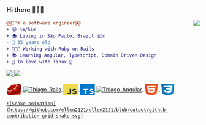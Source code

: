 ### Hi there 🧙🏻‍♂️
<img align="right" height="150" src="https://media.giphy.com/media/d7SnByEMkrdeoVQ2lT/giphy.gif"/>

```diff
@@I'm a software engineer@@
+ 😄 he/him
+ 🏠 Living in São Paulo, Brazil 🇧🇷
- 🎉 35 years old
+ 👨🏻‍💻 Working with Ruby on Rails
+ 📚 Learning Angular, Typescript, Domain Driven Design
+ 🥰 In love with linux 🐧 
```

<div align="left">
    <a href="https://github.com/thiagondanjos">
    <img height="50%" src="https://github-readme-stats.vercel.app/api?username=thiagondanjos&show_icons=true&theme=light&include_all_commits=true&count_private=true"/>
    <img height="50%" src="https://github-readme-stats.vercel.app/api/top-langs/?username=thiagondanjos&count_private=true&layout=compact&langs_count=6&theme=light"/>
</div>

<div style="display: inline_block"><br>
  <img align="center" alt="Thiago-Ruby" height="30" width="40" src="https://raw.githubusercontent.com/devicons/devicon/master/icons/ruby/ruby-original.svg">
  <img align="center" alt="Thiago-Rails" height="30" width="40" src="https://cdn.jsdelivr.net/gh/devicons/devicon/icons/rails/rails-plain.svg">
  <img align="center" alt="Thiago-Javascript" height="30" width="40" src="https://raw.githubusercontent.com/devicons/devicon/master/icons/javascript/javascript-original.svg">
    <img align="center" alt="Thiago-Ts" height="30" width="40" src="https://raw.githubusercontent.com/devicons/devicon/master/icons/typescript/typescript-plain.svg">
    <img align="center" alt="Thiago-Angular" height="30" width="40" src="https://cdn.jsdelivr.net/gh/devicons/devicon/icons/angularjs/angularjs-original.svg">
  <img align="center" alt="Thiago-HTML" height="30" width="40" src="https://raw.githubusercontent.com/devicons/devicon/master/icons/html5/html5-original.svg">
  <img align="center" alt="Thiago-CSS" height="30" width="40" src="https://raw.githubusercontent.com/devicons/devicon/master/icons/css3/css3-original.svg">
    
    ![Snake animation](https://github.com/ellen2121/ellen2121/blob/output/github-contribution-grid-snake.svg)
</div>                    
    
